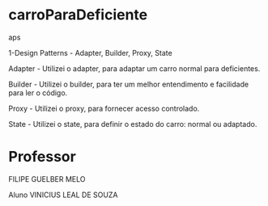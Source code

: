 # carroParaDeficiente
aps

1-Design Patterns - Adapter, Builder, Proxy, State

Adapter - Utilizei o adapter, para adaptar um carro normal para deficientes.

Builder - Utilizei o builder, para ter um melhor entendimento e facilidade para ler o código.

Proxy - Utilizei o proxy, para fornecer acesso controlado.

State - Utilizei o state, para definir o estado do carro: normal ou adaptado.

# Professor
FILIPE GUELBER MELO

Aluno
VINICIUS LEAL DE SOUZA
